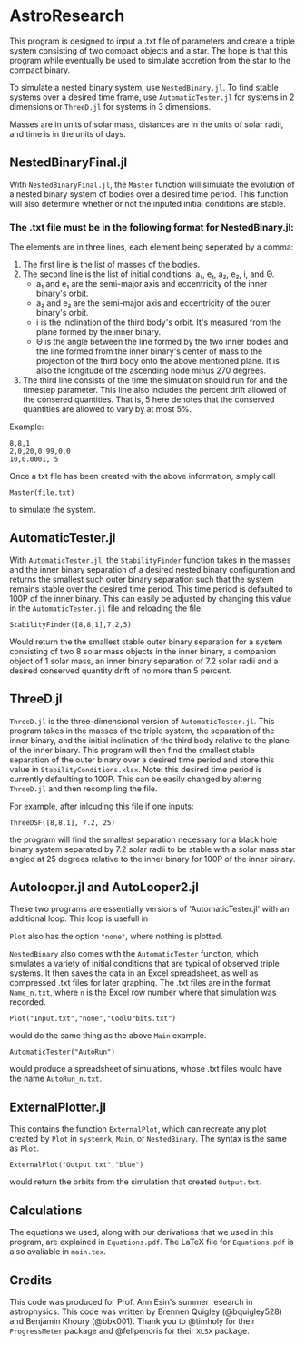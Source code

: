 # AstroResearch

This program is designed to input a .txt file of parameters and create a triple system consisting of two compact objects and a star. The hope is that this program while eventually be used to simulate accretion from the star to the compact binary.

To simulate a nested binary system, use `NestedBinary.jl`. To find stable systems over a desired time frame, use `AutomaticTester.jl` for systems in 2 dimensions or `ThreeD.jl` for systems in 3 dimensions. 

Masses are in units of solar mass, distances are in the units of solar radii, and time is in the units of days.

## NestedBinaryFinal.jl

  With `NestedBinaryFinal.jl`, the `Master` function will simulate the evolution of a nested binary system of bodies over a desired time period. This function will also determine whether or not the inputed initial conditions are stable. 
  
  
  ### The .txt file must be in the following format for NestedBinary.jl:

  The elements are in three lines, each element being seperated by a comma:
  1. The first line is the list of masses of the bodies.
  2. The second line is the list of initial conditions: a₁, e₁, a₂, e₂, i, and Θ.
     - a₁ and e₁ are the semi-major axis and eccentricity of the inner binary's orbit.
     - a₂ and e₂ are the semi-major axis and eccentricity of the outer binary's orbit. 
     - i is the inclination of the third body's orbit. It's measured from the plane formed by the inner binary.
     - Θ is the angle between the line formed by the two inner bodies and the line formed from the inner binary's center of mass to the projection of the third body onto the above mentioned plane. It is also the longitude of the ascending node minus 270 degrees.
  3. The third line consists of the time the simulation should run for and the timestep parameter. This line also includes the percent drift allowed of the consered quantities. That is, 5 here denotes that the conserved quantities are allowed to vary by at most 5%.

  Example:
  ```
  8,8,1
  2,0,20,0.99,0,0
  10,0.0001, 5
  ```
  
  Once a txt file has been created with the above information, simply call 
  ```
  Master(file.txt)
  ```
  to simulate the system.
 
 
## AutomaticTester.jl

  With `AutomaticTester.jl`, the `StabilityFinder` function takes in the masses and the inner binary separation of a desired nested binary configuration and returns the smallest such outer binary separation such that the system remains stable over the desired time period. This time period is defaulted to 100P of the inner binary. This can easily be adjusted by changing this value in the `AutomaticTester.jl` file and reloading the file.
  
  ```
  StabilityFinder([8,8,1],7.2,5)
  ```
  Would return the the smallest stable outer binary separation for a system consisting of two 8 solar mass objects in the inner binary, a companion object of 1 solar mass, an inner binary separation of 7.2 solar radii and a desired conserved quantity drift of no more than 5 percent.
  
 ## ThreeD.jl

  `ThreeD.jl` is the three-dimensional version of `AutomaticTester.jl`. This program takes in the masses of the triple system, the separation of the inner binary, and the initial inclination of the third body relative to the plane of the inner binary. This program will then find the smallest stable separation of the outer binary over a desired time period and store this value in `StabilityConditions.xlsx`. Note: this desired time period is currently defaulting to 100P. This can be easily changed by altering `ThreeD.jl` and then recompiling the file.
  
  For example, after inlcuding this file if one inputs:
  
  ```
  ThreeDSF([8,8,1], 7.2, 25)
  ```
  
  the program will find the smallest separation necessary for a black hole binary system separated by 7.2 solar radii to be stable with a solar mass star angled at 25 degrees relative to the inner binary for 100P of the inner binary.
  
## Autolooper.jl and AutoLooper2.jl

  These two programs are essentially versions of 'AutomaticTester.jl' with an additional loop. This loop is usefull in 
  
  `Plot` also has the option `"none"`, where nothing is plotted.
  
  `NestedBinary` also comes with the `AutomaticTester` function, which  simulates a variety of initial conditions that are typical of observed triple systems. It then saves the data in an Excel spreadsheet, as well as compressed .txt files for later graphing. The .txt files are in the format `Name_n.txt`, where `n` is the Excel row number where that simulation was recorded.
  
  ```
  Plot("Input.txt","none","CoolOrbits.txt")
  ```
  would do the same thing as the above `Main` example.
  
  ```
  AutomaticTester("AutoRun")
  ```
  would produce a spreadsheet of simulations, whose .txt files would have the name `AutoRun_n.txt`.

  
## ExternalPlotter.jl
 
  This contains the function `ExternalPlot`, which can recreate any plot created by `Plot` in `systemrk`, `Main`, or `NestedBinary`. The syntax is the same as `Plot`.
  
  ```
  ExternalPlot("Output.txt","blue")
  ```
  would return the orbits from the simulation that created `Output.txt`.

## Calculations

  The equations we used, along with our derivations that we used in this program, are explained in `Equations.pdf`. The LaTeX file for `Equations.pdf` is also avaliable in `main.tex`.

  
 ## Credits
 This code was produced for Prof. Ann Esin's summer research in astrophysics.
 This code was written by Brennen Quigley (@bquigley528) and Benjamin Khoury (@bbk001).
 Thank you to @timholy for their `ProgressMeter` package and @felipenoris for their `XLSX` package.

